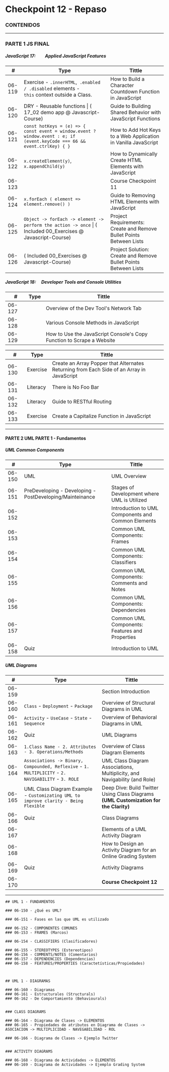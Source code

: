 # Checkpoint 12 - Repaso

### CONTENIDOS
---
### PARTE 1     JS FINAL

##### JavaScript 17:         Applied JavaScript Features
| #      | Type                                                                                                                        | Tittle                                                              |
| ------ | --------------------------------------------------------------------------------------------------------------------------- | ------------------------------------------------------------------- |
| 06-119 | Exercise - `.innerHTML`,  `.enabled / .disabled` elements - `this` context outside a Class.                                 | How to Build a Character Countdown Function in JavaScript           |
| 06-120 | DRY - Reusable functions \| ( 17_02 demo app @ Javascript-Course)                                                           | Guide to Building Shared Behavior with JavaScript Functions         |
| 06-121 | `const hotKeys = (e) => {    const event = window.event ? window.event : e; if (event.keyCode === 66 && event.ctrlKey) { }` | How to Add Hot Keys to a Web Application in Vanilla JavaScript      |
| 06-122 | `x.createElement(y)`, `x.appendChild(y)`                                                                                    | How to Dynamically Create HTML Elements with JavaScript             |
| 06-123 |                                                                                                                             | Course Checkpoint 11                                                |
| 06-124 | `x.forEach ( element => element.remove() )`                                                                                 | Guide to Removing HTML Elements with JavaScript                     |
| 06-125 | `Object -> forEach -> element -> perform the action -> once` \| ( Included 00_Exercises  @ Javascript-Course)               | Project Requirements: Create and Remove Bullet Points Between Lists |
| 06-126 | ( Included 00_Exercises  @ Javascript-Course)                                                                               | Project Solution: Create and Remove Bullet Points Between Lists     |

##### JavaScript 18:     Developer Tools and Console Utilities
| #      | Type | Tittle                                                                |
| ------ | ---- | --------------------------------------------------------------------- |
| 06-127 |      | Overview of the Dev Tool's Network Tab                                |
| 06-128 |      | Various Console Methods in JavaScript                                 |
| 06-129 |      | How to Use the JavaScript Console's Copy Function to Scrape a Website |

| #      | Type     | Tittle                                                                                    |
| ------ | -------- | ----------------------------------------------------------------------------------------- |
| 06-130 | Exercise | Create an Array Popper that Alternates Returning from Each Side of an Array in JavaScript |
| 06-131 | Literacy | There is No Foo Bar                                                                       |
| 06-132 | Literacy | Guide to RESTful Routing                                                                  |
| 06-133 | Exercise | Create a Capitalize Function in JavaScript                                                |

---
#### PARTE 2     UML  PARTE 1 - Fundamentos

##### UML Common Components

| #      | Type                                                     | Tittle                                             |
| ------ | -------------------------------------------------------- | -------------------------------------------------- |
| 06-150 | UML                                                      | UML Overview                                       |
| 06-151 | PreDeveloping - Developing - PostDeveloping/Mainteinance | Stages of Development where UML is Utilized        |
| 06-152 |                                                          | Introduction to UML Components and Common Elements |
| 06-153 |                                                          | Common UML Components: Frames                      |
| 06-154 |                                                          | Common UML Components: Classifiers                 |
| 06-155 |                                                          | Common UML Components: Comments and Notes          |
| 06-156 |                                                          | Common UML Components: Dependencies                |
| 06-157 |                                                          | Common UML Components: Features and Properties     |
| 06-158 | Quiz                                                     | Introduction to UML                                |

##### UML Diagrams
| #      | Type                                                                                                | Tittle                                                                                |
| ------ | --------------------------------------------------------------------------------------------------- | ------------------------------------------------------------------------------------- |
| 06-159 |                                                                                                     | Section Introduction                                                                  |
| 06-160 | `Class` - `Deployment` - `Package`                                                                  | Overview of Structural Diagrams in UML                                                |
| 06-161 | `Activity` - `UseCase` - `State` - `Sequence`                                                       | Overview of Behavioral Diagrams in UML                                                |
| 06-162 | Quiz                                                                                                | UML Diagrams                                                                          |
| 06-163 | `1.Class Name - 2. Attributes - 3. Operations/Methods`                                              | Overview of Class Diagram Elements                                                    |
| 06-164 | `Associations -> Binary, Compounded, Reflexive` - `1. MULTIPLICITY` - `2. NAVIGABILITY` - `3. ROLE` | UML Class Diagram Associations, Multiplicity, and Navigability (and Role)             |
| 06-165 | UML Class Diagram Example - `Customizating UML to improve clarity - Being Flexible`                 | Deep Dive: Build Twitter Using Class Diagrams **(UML Customization for the Clarity)** |
| 06-166 | Quiz                                                                                                | Class Diagrams                                                                        |
| 06-167 |                                                                                                     | Elements of a UML Activity Diagram                                                    |
| 06-168 |                                                                                                     | How to Design an Activity Diagram for an Online Grading System                        |
| 06-169 | Quiz                                                                                                | Activity Diagrams                                                                     |
| 06-170 |                                                                                                     | **Course Checkpoint 12**                                                              |

---

	## UML 1 - FUNDAMENTOS
	
	### 06-150 - ¿Qué es UML?
	
	### 06-151 - Fases en las que UML es utilizado
	
	### 06-152 - COMPONENTES COMUNES
	### 06-153 - FRAMES (Marcos)
	
	### 06-154 - CLASSIFIERS (Clasificadores)
	
	### 06-155 - STEREOTYPES (Estereotipos)
	### 06-156 - COMMENTS/NOTES (Comentarios)
	### 06-157 - DEPENDENCIES (Dependencias)
	### 06-158 - FEATURES/PROPERTIES (Caractetísticas/Propiedades)
	
	
	
	## UML 1 - DIAGRAMAS
	
	### 06-160 - Diagramas
	### 06-161 - Estructurales (Structurals)
	### 06-162 - De Comportamiento (Behaviourals)
	
	
	### CLASS DIAGRAMS
	
	### 06-164 - Diagrama de Clases -> ELEMENTOS
	### 06-165 - Propiedades de atributos en Diagrama de Clases -> ASOCIACION -> MULTIPLICIDAD - NAVEGABILIDAD - ROL
	
	### 06-166 - Diagrama de Clases -> Ejemplo Twitter
	
	
	### ACTIVITY DIAGRAMS
	
	### 06-168 - Diagrama de Actividades -> ELEMENTOS
	### 06-169 - Diagrama de Actividades -> Ejemplo Grading System
	
	
	
	
	

